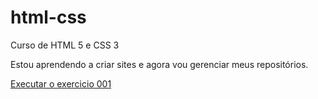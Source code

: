 # html-css
 Curso de HTML 5 e CSS 3

 Estou aprendendo a criar sites e agora vou gerenciar meus repositórios.

<a href="https://ohmateus.github.io/html-css/Exercicios/ex001/index.html">Executar o exercicio 001</a>

